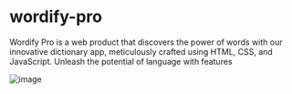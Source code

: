 # wordify-pro 
Wordify Pro is a web product that discovers the power of words with our innovative dictionary app, meticulously crafted using HTML, CSS, and JavaScript. Unleash the potential of language with features

![image](https://github.com/VSudarshana/wordify-pro/assets/140592185/0bfde48c-2b1d-4a32-a17e-caaaf58600f9)
